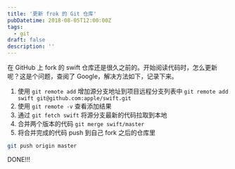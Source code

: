 ```yaml
---
title: '更新 frok 的 Git 仓库'
pubDatetime: 2018-08-05T12:00:00Z
tags:
  - git
draft: false
description: ''
---
```


在 GitHub 上 fork 的 swift 仓库还是很久之前的。开始阅读代码时，怎么更新呢？这是个问题，查阅了 Google，解决方法如下，记录下来。

1. 使用 `git remote add` 增加源分支地址到项目远程分支列表中 `git remote add swift git@github.com:apple/swift.git`
2. 使用 `git remote -v` 查看添加结果
3. 通过 `git fetch swift` 将源分支最新的代码拉取到本地
4. 合并两个版本的代码 `git merge swift/master`
5. 将合并完成的代码 push 到自己 fork 之后的仓库里

```bash
git push origin master
```

DONE!!!

